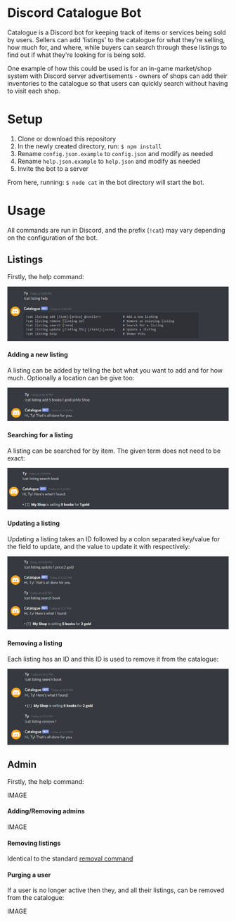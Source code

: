 # Discord Catalogue Bot

Catalogue is a Discord bot for keeping track of items or services being sold by users. Sellers can add 'listings' to the catalogue for what they're selling, how much for, and where, while buyers can search through these listings to find out if what they're looking for is being sold.

One example of how this could be used is for an in-game market/shop system with Discord server advertisements - owners of shops can add their inventories to the catalogue so that users can quickly search without having to visit each shop.

# Setup

1. Clone or download this repository
2. In the newly created directory, run: `$ npm install`
3. Rename `config.json.example` to `config.json` and modify as needed
4. Rename `help.json.example` to `help.json` and modify as needed
5. Invite the bot to a server

From here, running: `$ node cat` in the bot directory will start the bot.

# Usage

All commands are run in Discord, and the prefix (`!cat`) may vary depending on the configuration of the bot.

## Listings

Firstly, the help command:

![](example_images/listing_help.png)

#### Adding a new listing

A listing can be added by telling the bot what you want to add and for how much. Optionally a location can be give too:

![](example_images/listing_add.png)

#### Searching for a listing

A listing can be searched for by item. The given term does not need to be exact:

![](example_images/listing_search.png)

#### Updating a listing

Updating a listing takes an ID followed by a colon separated key/value for the field to update, and the value to update it with respectively:

![](example_images/listing_update.png)

#### Removing a listing

Each listing has an ID and this ID is used to remove it from the catalogue:

![](example_images/listing_remove.png)

## Admin

Firstly, the help command:

IMAGE

#### Adding/Removing admins

IMAGE

#### Removing listings

Identical to the standard [removal command](#)

#### Purging a user

If a user is no longer active then they, and all their listings, can be removed from the catalogue:

IMAGE
